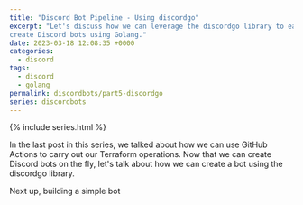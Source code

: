 ```yaml
---
title: "Discord Bot Pipeline - Using discordgo"
excerpt: "Let's discuss how we can leverage the discordgo library to easily
create Discord bots using Golang."
date: 2023-03-18 12:08:35 +0000
categories:
  - discord
tags:
  - discord
  - golang
permalink: discordbots/part5-discordgo
series: discordbots
---
```


{% include series.html %}

In the last post in this series, we talked about how we can use GitHub Actions
to carry out our Terraform operations. Now that we can create Discord bots on
the fly, let's talk about how we can create a bot using the discordgo library.

Next up, building a simple bot
